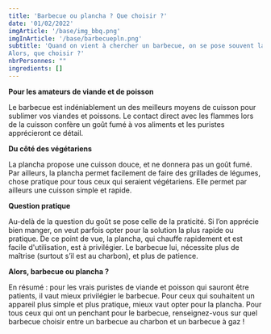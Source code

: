 ```yaml
---
title: 'Barbecue ou plancha ? Que choisir ?'
date: '01/02/2022'
imgArticle: '/base/img_bbq.png'
imgInArticle: '/base/barbecuepln.png'
subtitle: 'Quand on vient à chercher un barbecue, on se pose souvent la question “Ne vaut-il pas mieux acheter une plancha” ? Plus pratique, celle-ci présente de nombreux avantages qui pourraient en convaincre plus d’un. De l’autre, le barbecue n’est pas en reste.
Alors, que choisir ?'
nbrPersonnes: ""
ingredients: []
---
```


**Pour les amateurs de viande et de poisson**


Le barbecue est indéniablement un des meilleurs moyens de cuisson pour sublimer vos viandes et poissons. Le contact direct avec les flammes lors de la cuisson confère un goût fumé à vos aliments et les puristes apprécieront ce détail.

**Du côté des végétariens**


La plancha propose une cuisson douce, et ne donnera pas un goût fumé. Par ailleurs, la plancha permet facilement de faire des grillades de légumes, chose pratique pour tous ceux qui seraient végétariens. Elle permet par ailleurs une cuisson simple et rapide.

**Question pratique**


Au-delà de la question du goût se pose celle de la praticité. Si l’on apprécie bien manger, on veut parfois opter pour la solution la plus rapide ou pratique. De ce point de vue, la plancha, qui chauffe rapidement et est facile d'utilisation, est à privilégier. Le barbecue lui, nécessite plus de maîtrise (surtout s’il est au charbon), et plus de patience.

**Alors, barbecue ou plancha ?**


En résumé : pour les vrais puristes de viande et poisson qui sauront être patients, il vaut mieux privilégier le barbecue. Pour ceux qui souhaitent un appareil plus simple et plus pratique, mieux vaut opter pour la plancha.
Pour tous ceux qui ont un penchant pour le barbecue, renseignez-vous sur quel barbecue choisir entre un barbecue au charbon et un barbecue à gaz !
